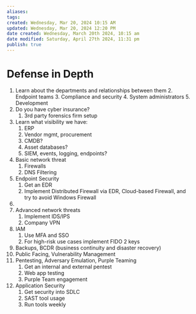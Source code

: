 ```yaml
---
aliases: 
tags: 
created: Wednesday, Mar 20, 2024 10:15 AM
updated: Wednesday, Mar 20, 2024 12:20 PM
date created: Wednesday, March 20th 2024, 10:15 am
date modified: Saturday, April 27th 2024, 11:31 pm
publish: true
---
```


# Defense in Depth
1. Learn about the departments and relationships between them
	2. Endpoint teams
	3. Compliance and security
	4. System administrators
	5. Development
2. Do you have cyber insurance?
	1. 3rd party forensics firm setup
3. Learn what visibility we have:
	1. ERP
	2. Vendor mgmt, procurement
	3. CMDB?
	4. Asset databases?
	5. SIEM, events, logging, endpoints?
4. Basic network threat
	1. Firewalls
	2. DNS Filtering
5. Endpoint Security
	1. Get an EDR
	2. Implement Distributed Firewall via EDR, Cloud-based Firewall, and try to avoid Windows Firewall
6. 
7. Advanced network threats
	1. Implement IDS/IPS
	2. Company VPN
8. IAM
	1. Use MFA and SSO 
	2. For high-risk use cases implement FIDO 2 keys
9. Backups, BCDR (business continuity and disaster recovery)
10. Public Facing, Vulnerability Management
11. Pentesting, Adversary Emulation, Purple Teaming
	1. Get an internal and external pentest
	2. Web app testing
	3. Purple Team engagement
12. Application Security
	1. Get security into SDLC
	2. SAST tool usage
	3. Run tools weekly